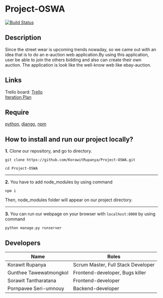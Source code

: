 # Project-OSWA
[![Build Status](https://travis-ci.com/KorawitRupanya/Project-OSWA.svg?branch=master)](https://travis-ci.com/KorawitRupanya/Project-OSWA)
## Description

Since the street wear is upcoming trends nowaday, so we came out with an idea that is to do an e-auction web application.By using this application, user be able to join the others bidding and also can create their own auction. The application is look like the well-know web like ebay-auction.

## Links

Trello board: [Trello](https://trello.com/b/myhM5Ihs)</br>
[Iteration Plan](https://github.com/KorawitRupanya/Project-OSWA/wiki/Plan)

## Require
[python](https://www.python.org/downloads/),
[django](https://www.djangoproject.com/download/),
[npm](https://www.npmjs.com/get-npm) 

## How to install and run our project locally?

**1.** Clone our repository, and go to directory.

```
git clone https://github.com/KorawitRupanya/Project-OSWA.git
```

```
cd Project-OSWA
```

<hr>

**2.** You have to add node_modules by using command

```
npm i
```

Then, node_modules folder will appear on our project directory.</br>

<hr>

**3.** You can run our webpage on your browser with `localhost:8000` by using command

```
python manage.py runserver
```


## Developers

| Name                   | Roles                              |
| ---------------------- | ---------------------------------- |
| Korawit Rupanya        | Scrum Master, Full Stack Developer |
| Gunthee Tawewatmongkol | Frontend-developer, Bugs killer    |
| Sorawit Tantharatana   | Frontend-developer                 |
| Pornpavee Seri-umnouy  | Backend-developer                  |

